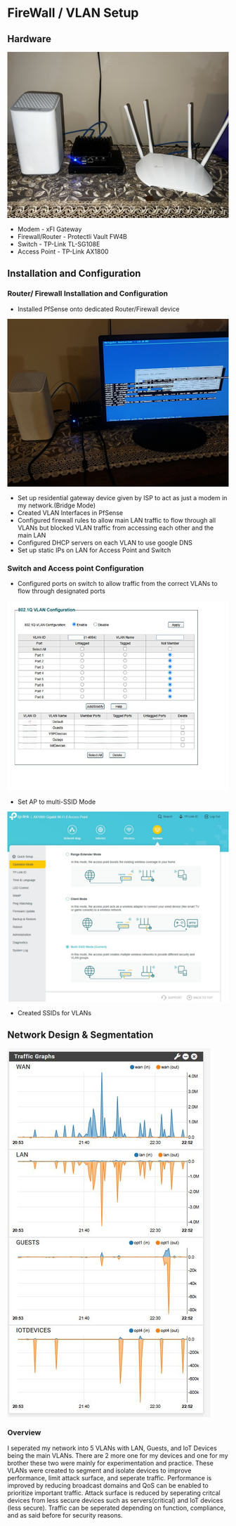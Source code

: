 # FireWall / VLAN Setup

## Hardware
![Network Hardware](/Images/NetworkHardware.jpg "Network Hardware") <br>
- Modem - xFI Gateway <br>
- Firewall/Router - Protectli Vault FW4B <br>
- Switch - TP-Link TL-SG108E <br>
- Access Point - TP-Link AX1800 <br>

## Installation and Configuration

### Router/ Firewall Installation and Configuration
- Installed PfSense onto dedicated Router/Firewall device 

![Installing PfSense](/Images/installpfsense.jpg "Installing PfSense") <br>
- Set up residential gateway device given by ISP to act as just a modem in my network.(Bridge Mode)<br>
- Created VLAN Interfaces in PfSense <br>
- Configured firewall rules to allow main LAN traffic to flow through all VLANs but blocked VLAN traffic from accessing each other and the main LAN<br>
- Configured DHCP servers on each VLAN to use google DNS<br>
- Set up static IPs on LAN for Access Point and Switch

### Switch and Access point Configuration
- Configured ports on switch to allow traffic from the correct VLANs to flow through designated ports

![Installing PfSense](/Images/switchconfig.jpg "Installing PfSense") <br>
- Set AP to multi-SSID Mode

![Installing PfSense](/Images/multissid.jpg "Installing PfSense") <br>
- Created SSIDs for VLANs

## Network Design & Segmentation
![Installing PfSense](/Images/VLANs.jpg "Installing PfSense") <br>
### Overview
I seperated my network into 5 VLANs with LAN, Guests, and IoT Devices being the main VLANs. There are 2 more one for my devices and one for my brother these two were mainly for experimentation and practice. These VLANs were created to segment and isolate devices to improve performance, limit attack surface, and seperate traffic. Performance is improved by reducing broadcast domains and QoS can be enabled to prioritize important traffic. Attack surface is reduced by seperating critcal devices from less secure devices such as servers(critical) and IoT devices (less secure). Traffic can be seperated depending on function, compliance, and as said before for security reasons.
